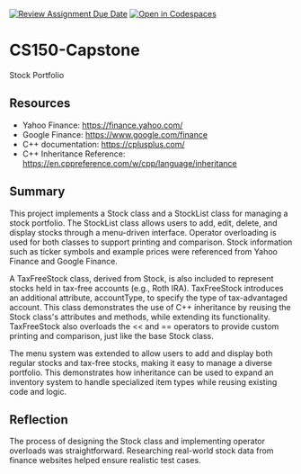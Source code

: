[![Review Assignment Due Date](https://classroom.github.com/assets/deadline-readme-button-22041afd0340ce965d47ae6ef1cefeee28c7c493a6346c4f15d667ab976d596c.svg)](https://classroom.github.com/a/W7bqK6NI)
[![Open in Codespaces](https://classroom.github.com/assets/launch-codespace-2972f46106e565e64193e422d61a12cf1da4916b45550586e14ef0a7c637dd04.svg)](https://classroom.github.com/open-in-codespaces?assignment_repo_id=19964027)
# CS150-Capstone
 Stock Portfolio 

## Resources
- Yahoo Finance: https://finance.yahoo.com/
- Google Finance: https://www.google.com/finance
- C++ documentation: https://cplusplus.com/
- C++ Inheritance Reference: https://en.cppreference.com/w/cpp/language/inheritance

## Summary
This project implements a Stock class and a StockList class for managing a stock portfolio. The StockList class allows users to add, edit, delete, and display stocks through a menu-driven interface. Operator overloading is used for both classes to support printing and comparison. Stock information such as ticker symbols and example prices were referenced from Yahoo Finance and Google Finance.

A TaxFreeStock class, derived from Stock, is also included to represent stocks held in tax-free accounts (e.g., Roth IRA). TaxFreeStock introduces an additional attribute, accountType, to specify the type of tax-advantaged account. This class demonstrates the use of C++ inheritance by reusing the Stock class's attributes and methods, while extending its functionality. TaxFreeStock also overloads the << and == operators to provide custom printing and comparison, just like the base Stock class.

The menu system was extended to allow users to add and display both regular stocks and tax-free stocks, making it easy to manage a diverse portfolio. This demonstrates how inheritance can be used to expand an inventory system to handle specialized item types while reusing existing code and logic.

## Reflection
The process of designing the Stock class and implementing operator overloads was straightforward. Researching real-world stock data from finance websites helped ensure realistic test cases. 
